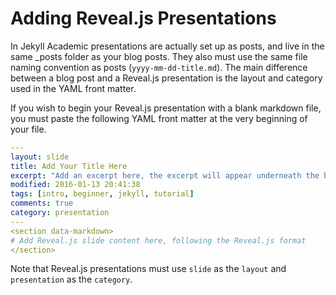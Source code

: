 # Adding Reveal.js Presentations

In Jekyll Academic presentations are actually set up as posts, and live in the same _posts folder as your blog posts. They also must use the same file naming convention as posts (`yyyy-mm-dd-title.md`). The main difference between a blog post and a Reveal.js presentation is the layout and category used in the YAML front matter.

If you wish to begin your Reveal.js presentation with a blank markdown file, you must paste the following YAML front matter at the very beginning of your file.

```yaml
---
layout: slide
title: Add Your Title Here
excerpt: "Add an excerpt here, the excerpt will appear underneath the blog title"
modified: 2016-01-13 20:41:38
tags: [intro, beginner, jekyll, tutorial]
comments: true
category: presentation
---
<section data-markdown>
# Add Reveal.js slide content here, following the Reveal.js format
</section>
```

Note that Reveal.js presentations must use `slide` as the `layout` and `presentation` as the `category`.
